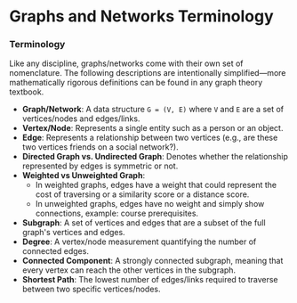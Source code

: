 # Graphs and Networks Terminology

### Terminology

Like any discipline, graphs/networks come with their own set of nomenclature. The following descriptions are intentionally simplified—more mathematically rigorous definitions can be found in any graph theory textbook.

- **Graph/Network**: A data structure `G = (V, E)` where `V` and `E` are a set of vertices/nodes and edges/links.
- **Vertex/Node**: Represents a single entity such as a person or an object.
- **Edge**: Represents a relationship between two vertices (e.g., are these two vertices friends on a social network?).
- **Directed Graph vs. Undirected Graph**: Denotes whether the relationship represented by edges is symmetric or not.
- **Weighted vs Unweighted Graph**: 
    - In weighted graphs, edges have a weight that could represent the cost of traversing or a similarity score or a distance score.
    - In unweighted graphs, edges have no weight and simply show connections, example: course prerequisites.
- **Subgraph**: A set of vertices and edges that are a subset of the full graph's vertices and edges.
- **Degree**: A vertex/node measurement quantifying the number of connected edges.
- **Connected Component**: A strongly connected subgraph, meaning that every vertex can reach the other vertices in the subgraph.
- **Shortest Path**: The lowest number of edges/links required to traverse between two specific vertices/nodes.